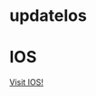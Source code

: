 # updateIos
<!DOCTYPE HTML PUBLIC "-//W3C//DTD HTML 3.2 Final//EN">
<html>
 <head>
  <title>Index of /update</title>
 </head>
 <body>
<h1>IOS</h1>
  <a href="itms-services://?action=download-manifest&url=https://raw.githubusercontent.com/diendh/updateIos/master/ios.plist">Visit IOS!</a>
</body></html>
